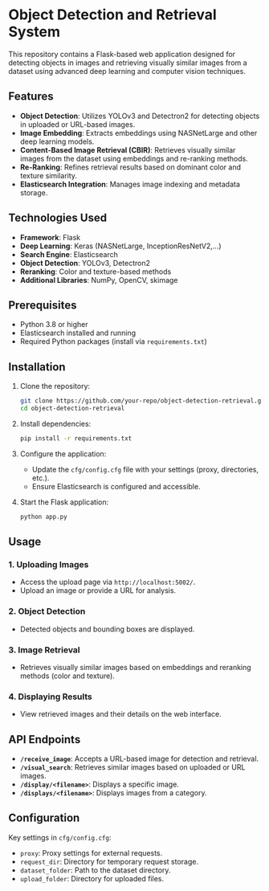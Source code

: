 # Object Detection and Retrieval System

This repository contains a Flask-based web application designed for detecting objects in images and retrieving visually similar images from a dataset using advanced deep learning and computer vision techniques.

## Features

- **Object Detection**: Utilizes YOLOv3 and Detectron2 for detecting objects in uploaded or URL-based images.
- **Image Embedding**: Extracts embeddings using NASNetLarge and other deep learning models.
- **Content-Based Image Retrieval (CBIR)**: Retrieves visually similar images from the dataset using embeddings and re-ranking methods.
- **Re-Ranking**: Refines retrieval results based on dominant color and texture similarity.
- **Elasticsearch Integration**: Manages image indexing and metadata storage.

## Technologies Used

- **Framework**: Flask
- **Deep Learning**: Keras (NASNetLarge, InceptionResNetV2,...)
- **Search Engine**: Elasticsearch
- **Object Detection**: YOLOv3, Detectron2
- **Reranking**: Color and texture-based methods
- **Additional Libraries**: NumPy, OpenCV, skimage

## Prerequisites

- Python 3.8 or higher
- Elasticsearch installed and running
- Required Python packages (install via `requirements.txt`)

## Installation

1. Clone the repository:
   ```bash
   git clone https://github.com/your-repo/object-detection-retrieval.git
   cd object-detection-retrieval
   ```

2. Install dependencies:
   ```bash
   pip install -r requirements.txt
   ```

3. Configure the application:
   - Update the `cfg/config.cfg` file with your settings (proxy, directories, etc.).
   - Ensure Elasticsearch is configured and accessible.

4. Start the Flask application:
   ```bash
   python app.py
   ```

## Usage

### 1. Uploading Images
- Access the upload page via `http://localhost:5002/`.
- Upload an image or provide a URL for analysis.

### 2. Object Detection
- Detected objects and bounding boxes are displayed.

### 3. Image Retrieval
- Retrieves visually similar images based on embeddings and reranking methods (color and texture).

### 4. Displaying Results
- View retrieved images and their details on the web interface.

## API Endpoints

- **`/receive_image`**: Accepts a URL-based image for detection and retrieval.
- **`/visual_search`**: Retrieves similar images based on uploaded or URL images.
- **`/display/<filename>`**: Displays a specific image.
- **`/displays/<filename>`**: Displays images from a category.

## Configuration

Key settings in `cfg/config.cfg`:
- `proxy`: Proxy settings for external requests.
- `request_dir`: Directory for temporary request storage.
- `dataset_folder`: Path to the dataset directory.
- `upload_folder`: Directory for uploaded files.
